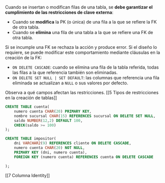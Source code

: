 
Cuando se insertan o modifican filas de una tabla, se **debe garantizar el cumplimiento de las restricciones de clave externa**:
* Cuando se **modifica** la PK (o única) de una fila a la que se refiere la FK de otra tabla.
* Cuando se **elimina** una fila de una tabla a la que se refiere una FK de otra tabla.

Si se incumple una FK se rechaza la acción y produce error. Si el diseño lo requiere, se puede modificar este comportamiento mediante cláusulas en la creación de la FK:
* `ON DELETE CASCADE`: cuando se elimina una fila de la tabla referida, todas las filas a la que referencia también son eliminadas.
* `ON DELETE SET NULL | SET DEFAULT`: las columnas que referencia una fila eliminada se actualizan a `NULL` o sus valores por defecto.

Observa a qué campos afectan las restricciones. [[5 Tipos de restricciones en la creación de tablas]]

```SQL
CREATE TABLE cuenta(
	numero cuenta CHAR(20) PRIMARY KEY,
	nombre sucursal CHAR(15) REFERENCES sucursal ON DELETE SET NULL,
	saldo NUMBER(12,2) DEFAULT 100,
	CHECK(saldo >= 100)
);

CREATE TABLE impositor(
	dni VARCHAR2(9) REFERENCES cliente ON DELETE CASCADE,
	numero cuenta CHAR(20) NOT NULL,
	PRIMARY KEY (dni, numero cuenta),
	FOREIGN KEY (numero cuenta) REFERENCES cuenta ON DELETE CASCADE
	
);
```

[[7 Columna Identity]]